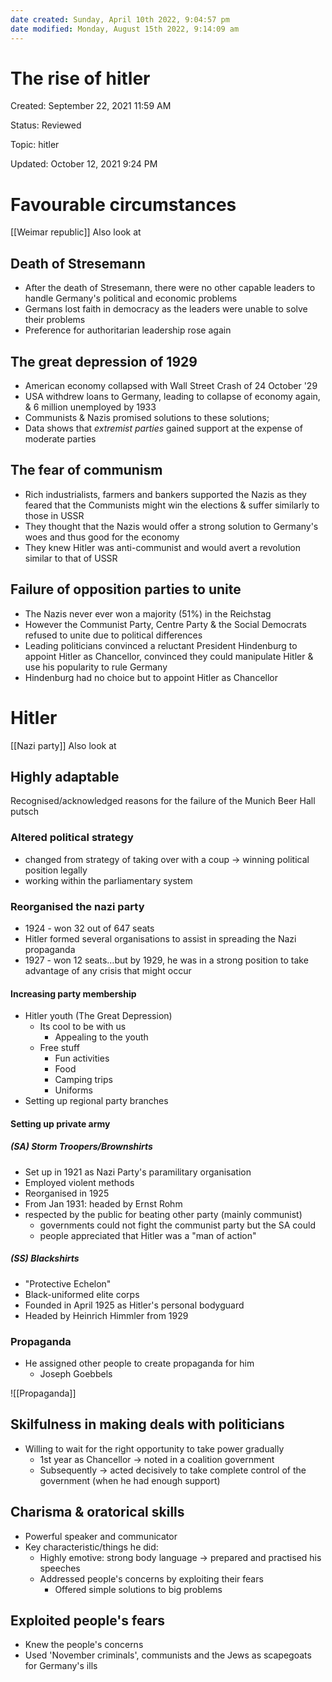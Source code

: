 ```yaml
---
date created: Sunday, April 10th 2022, 9:04:57 pm
date modified: Monday, August 15th 2022, 9:14:09 am
---
```


# The rise of hitler

Created: September 22, 2021 11:59 AM

Status: Reviewed

Topic: hitler

Updated: October 12, 2021 9:24 PM

# Favourable circumstances

[[Weimar republic]] Also look at

## Death of Stresemann

- After the death of Stresemann, there were no other capable leaders to handle Germany's political and economic problems
- Germans lost faith in democracy as the leaders were unable to solve their problems
- Preference for authoritarian leadership rose again

## The great depression of 1929

- American economy collapsed with Wall Street Crash of 24 October '29
- USA withdrew loans to Germany, leading to collapse of economy again, & 6 million unemployed by 1933
- Communists & Nazis promised solutions to these solutions;
- Data shows that *extremist parties* gained support at the expense of moderate parties

## The fear of communism

- Rich industrialists, farmers and bankers supported the Nazis as they feared that the Communists might win the elections & suffer similarly to those in USSR
- They thought that the Nazis would offer a strong solution to Germany's woes and thus good for the economy
- They knew Hitler was anti-communist and would avert a revolution similar to that of USSR

## Failure of opposition parties to unite

- The Nazis never ever won a majority (51%) in the Reichstag
- However the Communist Party, Centre Party & the Social Democrats refused to unite due to political differences
- Leading politicians convinced a reluctant President Hindenburg to appoint Hitler as Chancellor, convinced they could manipulate Hitler & use his popularity to rule Germany
- Hindenburg had no choice but to appoint Hitler as Chancellor

# Hitler

[[Nazi party]] Also look at

## Highly adaptable

Recognised/acknowledged reasons for the failure of the Munich Beer Hall putsch

### Altered political strategy

- changed from strategy of taking over with a coup → winning political position legally
- working within the parliamentary system

### Reorganised the nazi party

- 1924 - won 32 out of 647 seats
- Hitler formed several organisations to assist in spreading the Nazi propaganda
- 1927 - won 12 seats…but by 1929, he was in a strong position to take advantage of any crisis that might occur

#### Increasing party membership

- Hitler youth (The Great Depression)
    - Its cool to be with us
        - Appealing to the youth
    - Free stuff
        - Fun activities
        - Food
        - Camping trips
        - Uniforms
- Setting up regional party branches

#### Setting up private army

##### (SA) Storm Troopers/Brownshirts

- Set up in 1921 as Nazi Party's paramilitary organisation
- Employed violent methods
- Reorganised in 1925
- From Jan 1931: headed by Ernst Rohm
- respected by the public for beating other party (mainly communist)
	- governments could not fight the communist party but the SA could
	- people appreciated that Hitler was a "man of action"

##### (SS) Blackshirts

- "Protective Echelon"
- Black-uniformed elite corps
- Founded in April 1925 as Hitler's personal bodyguard
- Headed by Heinrich Himmler from 1929

### Propaganda

- He assigned other people to create propaganda for him
    - Joseph Goebbels

![[Propaganda]]

## Skilfulness in making deals with politicians

- Willing to wait for the right opportunity to take power gradually
    - 1st year as Chancellor → noted in a coalition government
    - Subsequently → acted decisively to take complete control of the government (when he had enough support)

## Charisma & oratorical skills

- Powerful speaker and communicator
- Key characteristic/things he did:
    - Highly emotive: strong body language → prepared and practised his speeches
    - Addressed people's concerns by exploiting their fears
        - Offered simple solutions to big problems

## Exploited people's fears

- Knew the people's concerns
- Used 'November criminals', communists and the Jews as scapegoats for Germany's ills